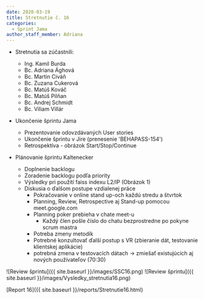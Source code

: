 ```yaml
---
date: 2020-03-19
title: Stretnutie č. 16
categories:
  - Sprint Jama
author_staff_member: Adriana
---
```

- Stretnutia sa zúčastnili:
    - Ing. Kamil Burda
    - Bc. Adriana Ághová
    - Bc. Martin Civáň
    - Bc. Zuzana Cukerová
    - Bc. Matúš Kováč
    - Bc. Matúš Pilňan
    - Bc. Andrej Schmidt
    - Bc. Viliam Villár
- Ukončenie šprintu Jama
    - Prezentovanie odovzdávaných User stories
    - Ukončenie šprintu v Jire (prenesenie 'BEHAPASS-154')
    - Retrospektíva - obrázok Start/Stop/Continue

- Plánovanie šprintu Kaltenecker
    - Doplnenie backlogu
    - Zoradenie backlogu podľa priority
    - Výsledky pri použití faiss indexu L2/IP (Obrázok 1)
    - Diskusia o ďalšom postupe vzdialenej práce
        - Pokračovanie v online stand up-och každú stredu a štvrtok
        - Planning, Review, Retrospective aj Stand-up pomocou meet.google.com
        - Planning poker prebieha v chate meet-u 
            - Každý člen pošle číslo do chatu bezprostredne po pokyne scrum mastra
        - Potreba zmeny metodík
        - Potrebné konzultovať ďalší postup s VR (zbieranie dát, testovanie klientskej aplikácie)
        - potrebná zmena v testovacích dátach -> zmiešať existujúcich aj nových používateľov (70:30)

![Review šprintu]({{ site.baseurl }}/images/SSC16.png)
![Review šprintu]({{ site.baseurl }}/images/Vysledky_stretnutia16.png)

[Report 16]({{ site.baseurl }}/reports/Stretnutie16.html)